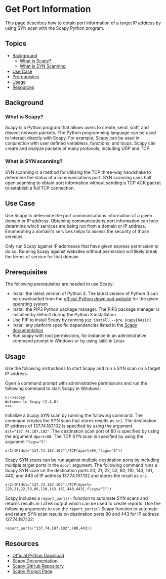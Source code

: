 # Get Port Information

This page describes how to obtain port information of a target IP address by using SYN scan with the Scapy Python program.

## Topics

- [Background](#background)
  - [What is Scapy?](#what-is-scapy)
  - [What is SYN Scanning](#what-is-syn-scanning)
- [Use Case](#use-case)
- [Prerequisites](#prerequisites)
- [Usage](#usage)
- [Resources](#resources)

## Background

### What is Scapy?

Scapy is a Python program that allows users to create, send, sniff, and dissect network packets. The Python programming language can be used to interact directly with Scapy. For example, Scapy can be used in conjunction with user defined variabless, functions, and loops. Scapy can create and analyze packets of many protocols, including UDP and TCP.

### What is SYN scanning?

SYN scanning is a method for utilizing the TCP three-way handshake to determine the status of a communications port. SYN scanning uses half open scanning to obtain port information without sending a TCP ACK packet to establish a full TCP connection.

## Use Case

Use Scapy to determine the port communications information of a given domain or IP address. Obtaining communications port information can help determine which services are being run from a domain or IP address. Enumerating a domain's services helps to assess the security of those services.

Only run Scapy against IP addresses that have given express permission to do so. Running Scapy against websites without permission will likely break the terms of service for that domain.

## Prerequisites

The following prerequisites are needed to use Scapy:
- Install the latest version of Python 3. The latest version of Python 3 can be downloaded from the [official Python download website](https://www.python.org/downloads/) for the given operating system
- Install the PIP3 Python package manager. The PIP3 package manager is installed by default during the Python 3 installation
- Use PIP to install Scapy by running `pip install --pre scapy[basic]`
- Install any platform specific dependencies listed in the [Scapy documentation](https://scapy.readthedocs.io/en/latest/installation.html#platform-specific-instructions)
- Run scapy with root permissions, for instance in an administrative command prompt in Windows or by using `SUDO` in Linux

## Usage

Use the following instructions to start Scapy and run a SYN scan on a target IP address.

Open a command prompt with administrative permissions and run the following command to start Scapy in Windows:

```
C:\>scapy
Welcome to Scapy (2.4.0)
>>>
```

Initialize a Scapy SYN scan by running the following command. The command creates the SYN scan that stores results as `sr1`. The destination IP address of 137.74.187.102 is specified by using the argument `dst="137.74.187.102"`. The destination scan port of 80 is specified by using the argument `dport=80`. The TCP SYN scan is specified by using the argument `flags="S"`.

```
sr1(IP(dst="137.74.187.102")/TCP(dport=80,flags="S"))
```

Scapy SYN scans can be run against multiple destination ports by including multiple target ports in the `dport` argument. The following command runs a Scapy SYN scan on the destination ports 20, 21, 22, 53, 80, 110, 143, 161, 440, and 443 of IP address 137.74.187.102 and stores the result as `sr2`.

```
sr2(IP(dst="137.74.187.102")/TCP(dport=[20,21,22,53,80,110,143,161,440,443],flags="S"))
```

Scapy includes a `report_ports()` function to automate SYN scans and returns results in LaTeX output which can be used to create reports. Use the following arguments to use the `report_ports()` Scapy function to automate and return SYN scan results on destination ports 80 and 443 for IP address 137.74.187.102:

```
report_ports("137.74.187.102",(80,443))
```

## Resources
- [Official Python Download](https://www.python.org/downloads/)
- [Scapy Documentation](https://scapy.readthedocs.io/en/latest/)
- [Scapy GitHub Repository](https://github.com/secdev/scapy)
- [Scapy Project Page](https://github.com/secdev/scapy)
